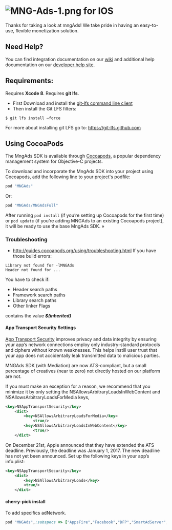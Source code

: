 # ![MNG-Ads-1.png](https://bitbucket.org/repo/aen579/images/3739691856-MNG-Ads-1.png) for IOS

Thanks for taking a look at mngAds! We take pride in having an easy-to-use, flexible monetization solution.

## Need Help?

You can find integration documentation on our [wiki] and additional help documentation on our [developer help site].

## Requirements:
Requires **Xcode 8**.
Requires **git lfs**.

- First Download and install the [git-lfs command line client](https://git-lfs.github.com)
- Then install the Git LFS filters:
```
$ git lfs install —force
```
For more about installing git LFS go to:
https://git-lfs.github.com

## Using CocoaPods
The MngAds SDK is available through [Cocoapods], a popular dependency management system for Objective-C projects.

To download and incorporate the MngAds SDK into your project using Cocoapods, add the following line to your project's podfile:
```ruby
pod "MNGAds"
```
Or:
```ruby
pod "MNGAds/MNGAdsFull"
```

After running `pod install` (if you’re setting up Cocoapods for the first time) or `pod update` (if you’re adding MNGAds to an existing Cocoapods project), it will be ready to use the base MngAds SDK. »

### Troubleshooting

- http://guides.cocoapods.org/using/troubleshooting.html
If you have those build errors:
```
Library not found for -lMNGAds
Header not found for ...
```

You have to check if:
- Header search paths
- Framework search paths
- Library search paths
- Other linker Flags

contains the value ***$(inherited)***

#### App Transport Security Settings
[App Transport Security] improves privacy and data integrity by ensuring your app’s network connections employ only industry-standard protocols and ciphers without known weaknesses. This helps instill user trust that your app does not accidentally leak transmitted data to malicious parties.

MNGAds SDK (with Mediation) are now ATS-compliant, but a small percentage of creatives (near to zero) not directly hosted on our platform are not.

If you must make an exception for a reason, we recommend that you minimize it by only setting the NSAllowsArbitraryLoadsInWebContent and NSAllowsArbitraryLoadsForMedia keys,
```xml
<key>NSAppTransportSecurity</key>
    <dict>
        <key>NSAllowsArbitraryLoadsForMedia</key>
            <true/>
        <key>NSAllowsArbitraryLoadsInWebContent</key>
            <true/>
    </dict>
```

On December 21st, Apple announced that they have extended the ATS deadline. Previously, the deadline was January 1, 2017. The new deadline has not yet been announced. Set up the following keys in your app’s info.plist:

```xml
<key>NSAppTransportSecurity</key>
    <dict>
        <key>NSAllowsArbitraryLoads</key>
        <true/>
    </dict>
```
#### cherry-pick install

To add specifics adNetwork.

```ruby
pod "MNGAds",:subspecs => ["AppsFire","Facebook","DFP","SmartAdServer","Amazon","Flurry","B4S"]
```
[wiki]:https://bitbucket.org/mngcorp/mngads-demo-ios/wiki/Home
[developer help site]:https://bitbucket.org/mngcorp/mngads-demo-ios/wiki/faq
[Cocoapods]:http://cocoapods.org/
[libSmartAdServer.a]:https://bitbucket.org/mngcorp/mngads-demo-ios/src/HEAD/Demo/MNG-Ads-SDK/AdsSDKs/sdk/libSmartAdServer.a?at=master&fileviewer=file-view-default
[FBAudienceNetwork.framework]:https://bitbucket.org/mngcorp/mngads-demo-ios/src/HEAD/Demo/MNG-Ads-SDK/AdsSDKs/FBAudienceNetwork.framework/?at=master
[libANSDK.a]:https://bitbucket.org/mngcorp/mngads-demo-ios/src/HEAD/Demo/MNG-Ads-SDK/AdsSDKs/ANSDK/?at=master
[LiveRailSDK.framework]:https://bitbucket.org/mngcorp/mngads-demo-ios/src/HEAD/Demo/MNG-Ads-SDK/AdsSDKs/LiveRailSDK.framework/?at=master
[AmazonAd.framework]:https://bitbucket.org/mngcorp/mngads-demo-ios/src/HEAD/Demo/MNG-Ads-SDK/AdsSDKs/AmazonAd.framework/?at=master
[libMAdvertiseB4SAdapter.a]:https://bitbucket.org/mngcorp/mngads-demo-ios/src/HEAD/MNGAds/libMAdvertiseB4SAdapter.a?at=master&fileviewer=file-view-default
[BeaconForStoreSDK.framework]:https://bitbucket.org/mngcorp/mngads-demo-ios/src/d41507a6c8eac3829efd9b05247acac1fcc51f8f/Demo/MNG-Ads-SDK/BeaconForStoreSDK.framework/?at=master
[BeaconForStoreStorage.bundle]:https://bitbucket.org/mngcorp/mngads-demo-ios/src/HEAD/Demo/MNG-Ads-SDK/BeaconForStoreStorage.bundle/?at=master
[App Transport Security]:https://developer.apple.com/library/content/documentation/General/Reference/InfoPlistKeyReference/Articles/CocoaKeys.html#//apple_ref/doc/uid/TP40009251-SW33
